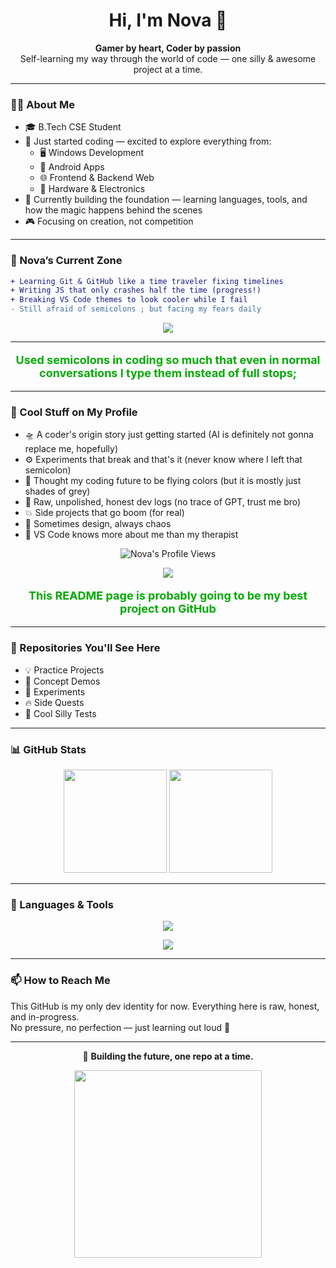 

<h1 align="center">Hi, I'm Nova 👋</h1>

<p align="center">
  <b>Gamer by heart, Coder by passion</b><br>
  Self-learning my way through the world of code — one silly & awesome project at a time.
</p>

---

### 👨‍💻 About Me
- 🎓 B.Tech CSE Student  
- 🚀 Just started coding — excited to explore everything from:
  - 🖥️ Windows Development
  - 📱 Android Apps
  - 🌐 Frontend & Backend Web
  - 🔧 Hardware & Electronics
- 🎯 Currently building the foundation — learning languages, tools, and how the magic happens behind the scenes
- 🎮 Focusing on creation, not competition

---

### 🚧 Nova’s Current Zone
```diff
+ Learning Git & GitHub like a time traveler fixing timelines
+ Writing JS that only crashes half the time (progress!)
+ Breaking VS Code themes to look cooler while I fail
- Still afraid of semicolons ; but facing my fears daily
```

<p align="center">
  <img src="https://readme-typing-svg.demolab.com?font=JetBrains+Mono&size=22&pause=1200&center=true&vCenter=true&color=008800&width=600&height=35&lines=Booting+up+my+brain+...;Compiling+bad+decisions+...;404+motivation+not+found;Hacking+my+way+into+coding;Running+on+caffeine+and+hope;When+in+doubt,+add+console.log();This+README+is+held+together+with+duct+tape;Probably+should+be+studying;Coding+like+it%E2%80%99s+1999;Will+debug+for+cookies" />
</p>

---

<p align="center" style="color:#00aa00; font-size:18px; font-weight:bold;">
  Used semicolons in coding so much that even in normal conversations I type them instead of full stops;
</p>

---

### 🌟 Cool Stuff on My Profile
- 🛸 A coder's origin story just getting started (AI is definitely not gonna replace me, hopefully)
- ⚙️ Experiments that break and that's  it (never know where I left that semicolon)
- 🌈 Thought my coding future to be flying colors (but it is mostly just shades of grey)
- 📜 Raw, unpolished, honest dev logs (no trace of GPT, trust me bro)
- 💥 Side projects that go boom (for real)
- 🎨 Sometimes design, always chaos
- 🤝 VS Code knows more about me than my therapist

<p align="center">
  <img src="https://komarev.com/ghpvc/?username=ArtemisNovax64&label=Profile+Views&color=blueviolet&style=flat" alt="Nova's Profile Views" />
</p>

<p align="center">
  <img src="https://github-profile-trophy.vercel.app/?username=ArtemisNovax64&theme=tokyonight&row=1&column=8&margin-w=5&margin-h=5" />
</p>

<p align="center" style="color:#00aa00; font-size:18px; font-weight:bold;">
  This README page is probably going to be my best project on GitHub
</p>

---
### 📂 Repositories You'll See Here
- 💡 Practice Projects
- 🎯 Concept Demos
- 🧪 Experiments
- 🔥 Side Quests
- 🤖 Cool Silly Tests
---

### 📊 GitHub Stats
<p align="center">
  <img src="https://github-readme-stats.vercel.app/api?username=ArtemisNovax64&show_icons=true&theme=tokyonight" height="165" />
  <img src="https://github-readme-streak-stats.herokuapp.com/?user=ArtemisNovax64&theme=tokyonight" height="165" />
</p>

---

### 🔧 Languages & Tools
<p align="center">
  <img src="https://skillicons.dev/icons?i=html,css,js,python,java" />
</p>
<p align="center">
  <img src="https://skillicons.dev/icons?i=nodejs,react,vscode,github,git" />
</p>

---

### 📫 How to Reach Me
This GitHub is my only dev identity for now. Everything here is raw, honest, and in-progress.  
No pressure, no perfection — just learning out loud 🚧

---

<p align="center">
  🚀 <b>Building the future, one repo at a time.</b>
</p>

<p align="center">
  <img src="https://media.giphy.com/media/JIX9t2j0ZTN9S/giphy.gif" width="300" />
</p>
